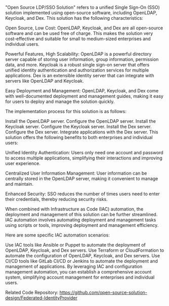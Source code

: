 
"Open Source LDP/SSO Solution" refers to a unified Single Sign-On (SSO) solution implemented using open-source software, including OpenLDAP, Keycloak, and Dex. This solution has the following characteristics:

Open Source, Low Cost: OpenLDAP, Keycloak, and Dex are all open-source software and can be used free of charge. This makes the solution very cost-effective and suitable for small to medium-sized enterprises and individual users.

Powerful Features, High Scalability: OpenLDAP is a powerful directory server capable of storing user information, group information, permission data, and more. Keycloak is a robust single sign-on server that offers unified identity authentication and authorization services for multiple applications. Dex is an extensible identity server that can integrate with servers like OpenLDAP and Keycloak.

Easy Deployment and Management: OpenLDAP, Keycloak, and Dex come with well-documented deployment and management guides, making it easy for users to deploy and manage the solution quickly.

The implementation process for this solution is as follows:

Install the OpenLDAP server.
Configure the OpenLDAP server.
Install the Keycloak server.
Configure the Keycloak server.
Install the Dex server.
Configure the Dex server.
Integrate applications with the Dex server.
This solution offers the following benefits to both enterprises and individual users:

Unified Identity Authentication: Users only need one account and password to access multiple applications, simplifying their interactions and improving user experience.

Centralized User Information Management: User information can be centrally stored in the OpenLDAP server, making it convenient to manage and maintain.

Enhanced Security: SSO reduces the number of times users need to enter their credentials, thereby reducing security risks.

When combined with Infrastructure as Code (IAC) automation, the deployment and management of this solution can be further streamlined. IAC automation involves automating deployment and management tasks using scripts or tools, improving deployment and management efficiency.

Here are some specific IAC automation scenarios:

Use IAC tools like Ansible or Puppet to automate the deployment of OpenLDAP, Keycloak, and Dex servers.
Use Terraform or CloudFormation to automate the configuration of OpenLDAP, Keycloak, and Dex servers.
Use CI/CD tools like GitLab CI/CD or Jenkins to automate the deployment and management of applications.
By leveraging IAC and configuration management automation, you can establish a comprehensive account system, simplifying account management for enterprises and individual users.

Related Code Repository:
https://github.com/open-source-solution-design/Federated-IdentityProvider
